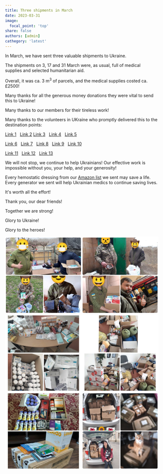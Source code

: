 ```yaml
---
title: Three shipments in March
date: 2023-03-31
image:
  focal_point: 'top'
share: false
authors: [admin]
cathegory: 'latest'
---
```


In March, we have sent three valuable shipments to Ukraine.

<!--more-->

The shipments on 3, 17 and 31 March were, as usual, full of medical supplies and selected humanitarian aid.

Overall, it was ca. 3 m<sup>3</sup> of parcels, and the medical supplies costed ca. £2500!

Many thanks for all the generous money donations they were vital to send this to Ukraine!

Many thanks to our members for their tireless work! 

Many thanks to the volunteers in UKraine who promptly delivered this to the destination points:

<a href="https://www.facebook.com/luda.barsyk/posts/pfbid0hhGsyDJaq5Sky5puTpMpGPgy457cnzdB6sbRqxBKkXvs3tFomRUhxx8GP7n8pDPwl" target="_blank">Link 1</a>&nbsp;&nbsp;
<a href="https://www.facebook.com/permalink.php?story_fbid=pfbid02o3KYr8TVCaMQ3f8vQHBpYH4h7BnRKg1saTYjykb5icGWRKRFkyDXr5nPi7vKSfcLl&id=100087035491875" target="_blank">Link 2</a>
<a href="https://www.facebook.com/luda.barsyk/posts/pfbid023RU9cZfMMewEeaA7J58RP8L8jZTXeg7kVa3QTaRKVS1dBprkWXhzgsys5qDURvbsl" target="_blank">Link 3</a>&nbsp;&nbsp;
<a href="https://www.facebook.com/permalink.php?story_fbid=pfbid029uNPnupWxzS2yMzKv4rNZb3KmAb1PB4rdxcUvKDngQResRE5Yaso2kjMo9mU14tRl&id=100087035491875" target="_blank">Link 4</a>&nbsp;&nbsp;
<a href="https://www.facebook.com/permalink.php?story_fbid=pfbid045oWSvUQeSvfPgV4SeGY1u9gcNgbun6GaHYpaz48iksBghvVyZY6zi519nnWFozzl&id=100087035491875" target="_blank">Link 5</a>&nbsp;&nbsp;

<a href="https://www.facebook.com/groups/601579067497655/posts/790426558612904/" target="_blank">Link 6</a>&nbsp;&nbsp;
<a href="https://www.facebook.com/permalink.php?story_fbid=pfbid0Fv5WZFb4gQeNkE346BzKMmbLDExQb9L5G3JD9gQLvCirH1kt8ByYSTs5Cb5FEzS3l&id=100087035491875" target="_blank">Link 7</a>&nbsp;&nbsp;
<a href="https://www.facebook.com/oleksandr.korkoil/posts/pfbid02kYj7T2pysn31SWbuE4P4T3T5U8DctJ7wYVv2BVqpXqVKbFehKbNKbv52DdmPwf3Fl" target="_blank">Link 8</a>&nbsp;&nbsp;
<a href="https://www.facebook.com/oleksandr.korkoil/posts/pfbid02SDtozfkJz8TwRFMiiYu2znoMpENgmD2SFu8d87FvNwavvEuF4zRVcrbpYNLm31Gwl" target="_blank">Link 9</a>&nbsp;&nbsp;
<a href="https://www.facebook.com/pavlo.fedaka/posts/pfbid02ZPsj6dXs9GhVz9bGNkb7zE1cyP3VPDb6tbiNGLoUTZgBAmCwkeFjjsVkZmwd269Cl" target="_blank">Link 10</a>&nbsp;&nbsp;

<a href="https://www.facebook.com/pavlo.fedaka/posts/pfbid0MZbjb43Aru9VGamCSA6D5rnjuXbKnZAPqhgjjBNZA47DUzEVoEbznLKDvHo6bte3l" target="_blank">Link 11</a>&nbsp;&nbsp;
<a href="https://www.facebook.com/zknfz/posts/pfbid02dWHFm47smqJfUEUndjT53Knii7EsBJAAnTMQv73Hhmm2s21iwa4a3Fxwiz4QfLyKl" target="_blank">Link 12</a>&nbsp;&nbsp;
<a href="https://www.facebook.com/groups/601579067497655/posts/794520954870131/" target="_blank">Link 13</a>
 
We will not stop, we continue to help Ukrainians! Our effective work is impossible without you, your help, and your generosity! 

Every hemostatic dressing from our <a href="https://amzn.to/3DeSWrn" target="_blank">Amazon list</a> we sent may save a life. 
Every generator we sent will help Ukrainian medics to continue saving lives. 

It's worth all the effort!

Thank you, our dear friends!

Together we are strong!

Glory to Ukraine!

Glory to the heroes!

<div style="margin-top: 0;"><img src="March-1.jpg" alt="March-Shipment1" width="50%" style="display: inline; margin-top: 0;"/><img src="March-2.jpg" alt="March-Shipment2" width="50%" style="display: inline; margin-top: 0;"/></div> 

<div style="margin-top: 0;"><img src="March-3.jpg" alt="March-Shipment3" width="50%" style="display: inline; margin-top: 0;"/><img src="March-4.jpg" alt="March-Shipment4" width="50%" style="display: inline; margin-top: 0;"/></div> 

<div style="margin-top: 0;"><img src="March-5.jpg" alt="March-Shipment5" width="50%" style="display: inline; margin-top: 0;"/><img src="March-6.jpg" alt="March-Shipment6" width="50%" style="display: inline; margin-top: 0;"/></div> 
